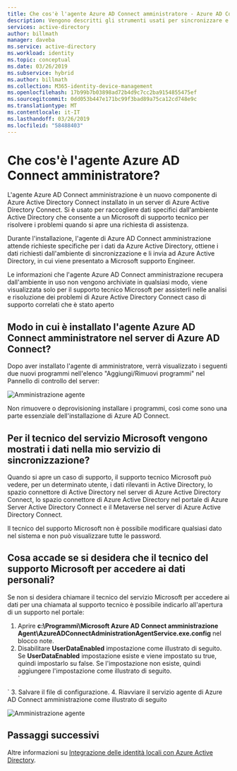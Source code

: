 ```yaml
---
title: Che cos'è l'agente Azure AD Connect amministratore - Azure AD Connect | Microsoft Docs
description: Vengono descritti gli strumenti usati per sincronizzare e monitorare l'ambiente locale con Azure AD.
services: active-directory
author: billmath
manager: daveba
ms.service: active-directory
ms.workload: identity
ms.topic: conceptual
ms.date: 03/26/2019
ms.subservice: hybrid
ms.author: billmath
ms.collection: M365-identity-device-management
ms.openlocfilehash: 17b99b7b03898ad72b4d9c7cc2ba9154855475ef
ms.sourcegitcommit: 0dd053b447e171bc99f3bad89a75ca12cd748e9c
ms.translationtype: MT
ms.contentlocale: it-IT
ms.lasthandoff: 03/26/2019
ms.locfileid: "58488403"
---
```

# <a name="what-is-the-azure-ad-connect-admin-agent"></a>Che cos'è l'agente Azure AD Connect amministratore? 
L'agente Azure AD Connect amministrazione è un nuovo componente di Azure Active Directory Connect installato in un server di Azure Active Directory Connect. Si è usato per raccogliere dati specifici dall'ambiente Active Directory che consente a un Microsoft di supporto tecnico per risolvere i problemi quando si apre una richiesta di assistenza.

Durante l'installazione, l'agente di Azure AD Connect amministrazione attende richieste specifiche per i dati da Azure Active Directory, ottiene i dati richiesti dall'ambiente di sincronizzazione e li invia ad Azure Active Directory, in cui viene presentato a Microsoft supporto Engineer.

Le informazioni che l'agente Azure AD Connect amministrazione recupera dall'ambiente in uso non vengono archiviate in qualsiasi modo, viene visualizzata solo per il supporto tecnico Microsoft per assisterli nelle analisi e risoluzione dei problemi di Azure Active Directory Connect caso di supporto correlati che è stato aperto

## <a name="how-is-the-azure-ad-connect-admin-agent-installed-on-the-azure-ad-connect-server"></a>Modo in cui è installato l'agente Azure AD Connect amministratore nel server di Azure AD Connect? 
Dopo aver installato l'agente di amministratore, verrà visualizzato i seguenti due nuovi programmi nell'elenco "Aggiungi/Rimuovi programmi" nel Pannello di controllo del server: 

![Amministrazione agente](media/whatis-aadc-admin-agent/adminagent1.png)

Non rimuovere o deprovisioning installare i programmi, così come sono una parte essenziale dell'installazione di Azure AD Connect.

## <a name="what-data-in-my-sync-service-is-shown-to-the-microsoft-service-engineer"></a>Per il tecnico del servizio Microsoft vengono mostrati i dati nella mio servizio di sincronizzazione?
Quando si apre un caso di supporto, il supporto tecnico Microsoft può vedere, per un determinato utente, i dati rilevanti in Active Directory, lo spazio connettore di Active Directory nel server di Azure Active Directory Connect, lo spazio connettore di Azure Active Directory nel portale di Azure Server Active Directory Connect e il Metaverse nel server di Azure Active Directory Connect.

Il tecnico del supporto Microsoft non è possibile modificare qualsiasi dato nel sistema e non può visualizzare tutte le password.

## <a name="what-if-i-dont-want-the-microsoft-support-engineer-to-access-my-data"></a>Cosa accade se si desidera che il tecnico del supporto Microsoft per accedere ai dati personali? 
 
Se non si desidera chiamare il tecnico del servizio Microsoft per accedere ai dati per una chiamata al supporto tecnico è possibile indicarlo all'apertura di un supporto nel portale: 

  1.    Aprire **c:\Programmi\Microsoft Azure AD Connect amministrazione Agent\AzureADConnectAdministrationAgentService.exe.config** nel blocco note.
  2.    Disabilitare **UserDataEnabled** impostazione come illustrato di seguito. Se **UserDataEnabled** impostazione esiste e viene impostato su true, quindi impostarlo su false. Se l'impostazione non esiste, quindi aggiungere l'impostazione come illustrato di seguito.    
  `
 <appSettings>
   <add key="TraceFilename" value="ADAdministrationAgent.log" />
   <add key="UserDataEnabled" value="false" />
  </appSettings>
  `
  3.    Salvare il file di configurazione.
  4.    Riavviare il servizio agente di Azure AD Connect amministrazione come illustrato di seguito

![Amministrazione agente](media/whatis-aadc-admin-agent/adminagent2.png)

## <a name="next-steps"></a>Passaggi successivi
Altre informazioni su [Integrazione delle identità locali con Azure Active Directory](whatis-hybrid-identity.md).